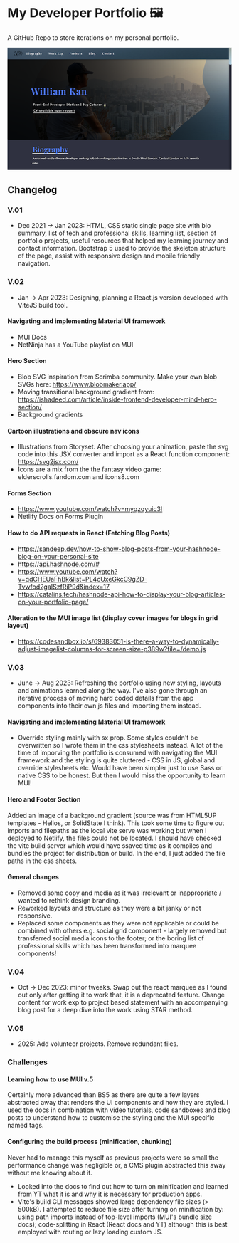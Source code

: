 # My Developer Portfolio 🖼️
A GitHub Repo to store iterations on my personal portfolio. 

![Screenshot of Portfolio on page load](portfolio_react_spa/design/Screenshot_Portfolio.png)
## Changelog

### V.01

- Dec 2021 -> Jan 2023: HTML, CSS static single page site with bio summary, list of tech and professional skills, learning list, section of portfolio projects, useful resources that helped my learning journey and contact information. Bootstrap 5 used to provide the skeleton structure of the page, assist with responsive design and mobile friendly navigation.

### V.02

- Jan -> Apr 2023: Designing, planning a React.js version developed with ViteJS build tool.

#### Navigating and implementing Material UI framework

- MUI Docs
- NetNinja has a YouTube playlist on MUI

#### Hero Section

- Blob SVG inspiration from Scrimba community. Make your own blob SVGs here: https://www.blobmaker.app/
- Moving transitional background gradient from: https://ishadeed.com/article/inside-frontend-developer-mind-hero-section/
- Background gradients

#### Cartoon illustrations and obscure nav icons

- Illustrations from Storyset. After choosing your animation, paste the svg code into this JSX converter and import as a React function component: https://svg2jsx.com/
- Icons are a mix from the the fantasy video game: elderscrolls.fandom.com and icons8.com

#### Forms Section

- https://www.youtube.com/watch?v=myqzqyuic3I
- Netlify Docs on Forms Plugin

#### How to do API requests in React (Fetching Blog Posts)

- https://sandeep.dev/how-to-show-blog-posts-from-your-hashnode-blog-on-your-personal-site
- https://api.hashnode.com/#
- https://www.youtube.com/watch?v=qdCHEUaFhBk&list=PL4cUxeGkcC9gZD-Tvwfod2gaISzfRiP9d&index=17
- https://catalins.tech/hashnode-api-how-to-display-your-blog-articles-on-your-portfolio-page/

#### Alteration to the MUI image list (display cover images for blogs in grid layout)

- https://codesandbox.io/s/69383051-is-there-a-way-to-dynamically-adjust-imagelist-columns-for-screen-size-p389w?file=/demo.js

### V.03

- June -> Aug 2023: Refreshing the portfolio using new styling, layouts and animations learned along the way. I've also gone through an iterative process of moving hard coded details from the app components into their own js files and importing them instead.

#### Navigating and implementing Material UI framework

- Override styling mainly with sx prop. Some styles couldn't be overwritten so I wrote them in the css stylesheets instead. A lot of the time of imporving the portfolio is consumed with navigating the MUI framework and the styling is quite cluttered - CSS in JS, global and override stylesheets etc. Would have been simpler just to use Sass or native CSS to be honest. But then I would miss the opportunity to learn MUI!

#### Hero and Footer Section

Added an image of a background gradient (source was from HTML5UP templates - Helios, or SolidState I think). This took some time to figure out imports and filepaths as the local vite serve was working but when I deployed to Netlify, the files could not be located. I should have checked the vite build server which would have ssaved time as it compiles and bundles the project for distribution or build. In the end, I just added the file paths in the css sheets.

#### General changes

- Removed some copy and media as it was irrelevant or inappropriate / wanted to rethink design branding.
- Reworked layouts and structure as they were a bit janky or not responsive.
- Replaced some components as they were not applicable or could be combined with others e.g. social grid component - largely removed but transferred social media icons to the footer; or the boring list of professional skills which has been transformed into marquee components!

### V.04
- Oct -> Dec 2023: minor tweaks. Swap out the react marquee as I found out only after getting it to work that, it is a deprecated feature. Change content for work exp to project based statement with an accompanying blog post for a deep dive into the work using STAR method.
### V.05
- 2025: Add volunteer projects. Remove redundant files.

### Challenges

#### Learning how to use MUI v.5

Certainly more advanced than BS5 as there are quite a few layers abstracted away that renders the UI components and how they are styled. I used the docs in combination with video tutorials, code sandboxes and blog posts to understand how to customise the styling and the MUI specific named tags.

#### Configuring the build process (minification, chunking)

Never had to manage this myself as previous projects were so small the performance change was negligible or, a CMS plugin abstracted this away without me knowing about it.

- Looked into the docs to find out how to turn on minification and learned from YT what it is and why it is necessary for production apps.
- Vite's build CLI messages showed large dependency file sizes (> 500kB). I attempted to reduce file size after turning on minification by: using path imports instead of top-level imports (MUI's bundle size docs); code-splitting in React (React docs and YT) although this is best employed with routing or lazy loading custom JS.
